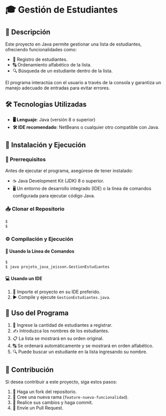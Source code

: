 # 🎓 Gestión de Estudiantes

## 📌 Descripción
Este proyecto en Java permite gestionar una lista de estudiantes, ofreciendo funcionalidades como:
- 📝 Registro de estudiantes.
- 🔠 Ordenamiento alfabético de la lista.
- 🔍 Búsqueda de un estudiante dentro de la lista.

El programa interactúa con el usuario a través de la consola y garantiza un manejo adecuado de entradas para evitar errores.

## 🛠️ Tecnologías Utilizadas
- **🖥️ Lenguaje**: Java (versión 8 o superior)
- **🛠️ IDE recomendado**:  NetBeans o cualquier otro compatible con Java.

## 🚀 Instalación y Ejecución
### 📌 Prerrequisitos
Antes de ejecutar el programa, asegúrese de tener instalado:
- ☕ Java Development Kit (JDK) 8 o superior.
- 🖥️ Un entorno de desarrollo integrado (IDE) o la línea de comandos configurada para ejecutar código Java.

### 📥 Clonar el Repositorio
```sh
$ 
$ 
```

### ⚙️ Compilación y Ejecución
#### 🏁 Usando la Línea de Comandos
```sh
$ 
$ java projeto_java_jeisson.GestionEstudiantes
```

#### 💻 Usando un IDE
1. 📂 Importe el proyecto en su IDE preferido.
2. ▶️ Compile y ejecute `GestionEstudiantes.java`.

## 🎯 Uso del Programa
1. 🔢 Ingrese la cantidad de estudiantes a registrar.
2. ✍️ Introduzca los nombres de los estudiantes.
3. 📋 La lista se mostrará en su orden original.
4. 🔠 Se ordenará automáticamente y se mostrará en orden alfabético.
5. 🔍 Puede buscar un estudiante en la lista ingresando su nombre.

## 🤝 Contribución
Si desea contribuir a este proyecto, siga estos pasos:
1. 🍴 Haga un fork del repositorio.
2. 🌿 Cree una nueva rama (`feature-nueva-funcionalidad`).
3. 💾 Realice sus cambios y haga commit.
4. 🔄 Envíe un Pull Request.



